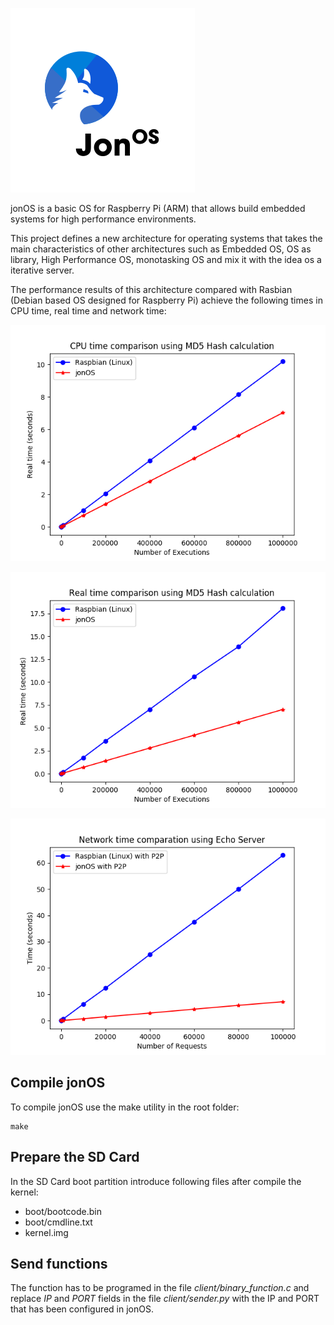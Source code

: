 ![jonOS](images/bitmap.png)

jonOS is a basic OS for Raspberry Pi (ARM) that allows build embedded systems for high performance environments.

This project defines a new architecture for operating systems that takes the main characteristics of other architectures such as Embedded OS, OS as library, High Performance OS, monotasking OS and mix it with the idea os a iterative server. 

The performance results of this architecture compared with Rasbian (Debian based OS designed for Raspberry Pi) achieve the following times in CPU time, real time and network time:

![CPU Time comparison](images/cpu_time.png)

![Real Time comparison](images/real_time.png)

![Network Time comparison](images/network.png)

## Compile jonOS

To compile jonOS use the make utility in the root folder:
```
make
```

## Prepare the SD Card

In the SD Card boot partition introduce following files after compile the kernel:

- boot/bootcode.bin
- boot/cmdline.txt
- kernel.img

## Send functions

The function has to be programed in the file *client/binary_function.c* and replace *IP* and *PORT* fields in the file *client/sender.py* with the IP and PORT that has been configured in jonOS.
